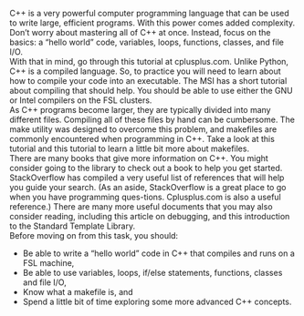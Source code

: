 C++ is a very powerful computer programming language that can be used to write large, efficient  programs. With this power comes added complexity. Don’t worry about mastering all of C++ at once. Instead, focus on the basics: a “hello world” code, variables, loops, functions, classes, and file I/O.  
With that in mind, go through this tutorial at cplusplus.com. Unlike Python, C++ is a compiled language. So, to practice you will need to learn about how to compile your code into an executable. The MSI has a short tutorial about compiling that should help. You should be able to use either the GNU or Intel compilers on the FSL clusters.  
As C++ programs become larger, they are typically divided into many different files. Compiling all of these files by hand can be cumbersome. The make utility was designed to overcome this problem, and makefiles are commonly encountered when programming in 
C++. Take a look at this tutorial and this tutorial to learn a little bit more about makefiles.  
There are many books that give more information on C++. You might consider going to the library to check out a book to help you get started. StackOverflow has compiled a very useful list of references that will help you guide your search. (As an aside, StackOverflow is a great place to go when you have programming ques-tions. Cplusplus.com is also a useful reference.) There are many more useful documents that you may also consider reading, including this article on debugging, and this introduction to the Standard Template Library.  
Before moving on from this task, you should:  
* Be able to write a “hello world” code in C++ that compiles and runs on a FSL machine,
* Be able to use variables, loops, if/else statements, functions, classes and file I/O,
* Know what a makefile is, and
* Spend a little bit of time exploring some more advanced C++ concepts.   
